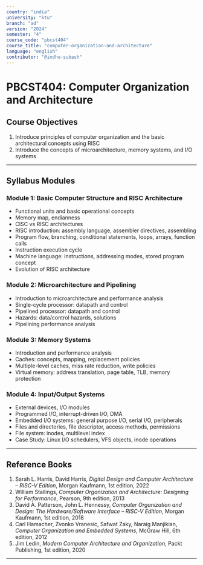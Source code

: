```yaml
---
country: "india"
university: "ktu"
branch: "ad"
version: "2024"
semester: "4"
course_code: "pbcst404"
course_title: "computer-organization-and-architecture"
language: "english"
contributor: "@indhu-subash"
---
```


# PBCST404: Computer Organization and Architecture

## Course Objectives

1. Introduce principles of computer organization and the basic architectural concepts using RISC  
2. Introduce the concepts of microarchitecture, memory systems, and I/O systems  

---

## Syllabus Modules

### Module 1: Basic Computer Structure and RISC Architecture
- Functional units and basic operational concepts  
- Memory map, endianness  
- CISC vs RISC architectures  
- RISC introduction: assembly language, assembler directives, assembling  
- Program flow, branching, conditional statements, loops, arrays, function calls  
- Instruction execution cycle  
- Machine language: instructions, addressing modes, stored program concept  
- Evolution of RISC architecture  

### Module 2: Microarchitecture and Pipelining
- Introduction to microarchitecture and performance analysis  
- Single-cycle processor: datapath and control  
- Pipelined processor: datapath and control  
- Hazards: data/control hazards, solutions  
- Pipelining performance analysis  

### Module 3: Memory Systems
- Introduction and performance analysis  
- Caches: concepts, mapping, replacement policies  
- Multiple-level caches, miss rate reduction, write policies  
- Virtual memory: address translation, page table, TLB, memory protection  

### Module 4: Input/Output Systems
- External devices, I/O modules  
- Programmed I/O, interrupt-driven I/O, DMA  
- Embedded I/O systems: general purpose I/O, serial I/O, peripherals  
- Files and directories, file descriptor, access methods, permissions  
- File system: inodes, multilevel index  
- Case Study: Linux I/O schedulers, VFS objects, inode operations  

---

## Reference Books

1. Sarah L. Harris, David Harris, *Digital Design and Computer Architecture – RISC-V Edition*, Morgan Kaufmann, 1st edition, 2022  
2. William Stallings, *Computer Organization and Architecture: Designing for Performance*, Pearson, 9th edition, 2013
3. David A. Patterson, John L. Hennessy, *Computer Organization and Design: The Hardware/Software Interface – RISC-V Edition*, Morgan Kaufmann, 1st edition, 2018
4. Carl Hamacher, Zvonko Vranesic, Safwat Zaky, Naraig Manjikian, *Computer Organization and Embedded Systems*, McGraw Hill, 6th edition, 2012
5. Jim Ledin, *Modern Computer Architecture and Organization*, Packt Publishing, 1st edition, 2020  

---
